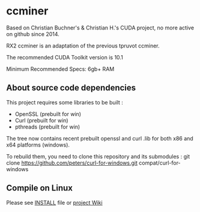# ccminer

Based on Christian Buchner's &amp; Christian H.'s CUDA project, no more active on github since 2014.

RX2 ccminer is an adaptation of the previous tpruvot ccminer.

The recommended CUDA Toolkit version is 10.1

Minimum Recommended Specs: 6gb+ RAM


About source code dependencies
------------------------------

This project requires some libraries to be built :

- OpenSSL (prebuilt for win)
- Curl (prebuilt for win)
- pthreads (prebuilt for win)

The tree now contains recent prebuilt openssl and curl .lib for both x86 and x64 platforms (windows).

To rebuild them, you need to clone this repository and its submodules :
    git clone https://github.com/peters/curl-for-windows.git compat/curl-for-windows


Compile on Linux
----------------

Please see [INSTALL](https://github.com/tpruvot/ccminer/blob/linux/INSTALL) file or [project Wiki](https://github.com/tpruvot/ccminer/wiki/Compatibility)
